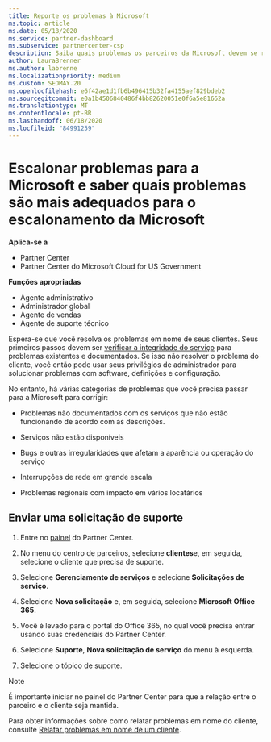 ```yaml
---
title: Reporte os problemas à Microsoft
ms.topic: article
ms.date: 05/18/2020
ms.service: partner-dashboard
ms.subservice: partnercenter-csp
description: Saiba quais problemas os parceiros da Microsoft devem se resolver para seus clientes e quais problemas eles podem precisar escalonar para a Microsoft.
author: LauraBrenner
ms.author: labrenne
ms.localizationpriority: medium
ms.custom: SEOMAY.20
ms.openlocfilehash: e6f42ae1d1fb6b496415b32fa4155aef829bdeb2
ms.sourcegitcommit: e0a1b4506840486f4bb82620051e0f6a5e81662a
ms.translationtype: MT
ms.contentlocale: pt-BR
ms.lasthandoff: 06/18/2020
ms.locfileid: "84991259"
---
```

# <a name="escalate-problems-to-microsoft-and-learn-which-issues-are-more-suited-to-microsoft-escalation"></a>Escalonar problemas para a Microsoft e saber quais problemas são mais adequados para o escalonamento da Microsoft  

**Aplica-se a**

- Partner Center
- Partner Center do Microsoft Cloud for US Government

**Funções apropriadas**

- Agente administrativo
- Administrador global
- Agente de vendas
- Agente de suporte técnico

Espera-se que você resolva os problemas em nome de seus clientes. Seus primeiros passos devem ser [verificar a integridade do serviço](check-service-health.md) para problemas existentes e documentados. Se isso não resolver o problema do cliente, você então pode usar seus privilégios de administrador para solucionar problemas com software, definições e configuração.

No entanto, há várias categorias de problemas que você precisa passar para a Microsoft para corrigir:

- Problemas não documentados com os serviços que não estão funcionando de acordo com as descrições.

- Serviços não estão disponíveis

- Bugs e outras irregularidades que afetam a aparência ou operação do serviço

- Interrupções de rede em grande escala

- Problemas regionais com impacto em vários locatários

## <a name="submit-a-support-request"></a>Enviar uma solicitação de suporte

1. Entre no [painel](https://partner.microsoft.com/dashboard) do Partner Center.

2. No menu do centro de parceiros, selecione **clientes**e, em seguida, selecione o cliente que precisa de suporte.

3. Selecione **Gerenciamento de serviços** e selecione **Solicitações de serviço**.

4. Selecione **Nova solicitação** e, em seguida, selecione **Microsoft Office 365**.

5. Você é levado para o portal do Office 365, no qual você precisa entrar usando suas credenciais do Partner Center.

6. Selecione **Suporte**, **Nova solicitação de serviço** do menu à esquerda.

7. Selecione o tópico de suporte.

>[!NOTE]
>É importante iniciar no painel do Partner Center para que a relação entre o parceiro e o cliente seja mantida. 


Para obter informações sobre como relatar problemas em nome do cliente, consulte [Relatar problemas em nome de um cliente](report-problems-on-behalf-of-a-customer.md).

 

 



